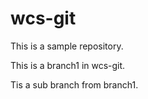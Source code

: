 # wcs-git
This is a sample repository.

This is a branch1 in wcs-git.

Tis a sub branch from branch1.

